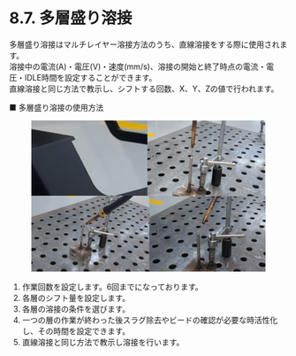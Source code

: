 # 8.7. 多層盛り溶接

多層盛り溶接はマルチレイヤー溶接方法のうち、直線溶接をする際に使用されます。\
溶接中の電流(A)・電圧(V)・速度(mm/s)、溶接の開始と終了時点の電流・電圧・IDLE時間を設定することができます。\
直線溶接と同じ方法で教示し、シフトする回数、X、Y、Zの値で行われます。

■ 多層盛り溶接の使用方法

<figure><img src="../.gitbook/assets/그림4.png" alt=""><figcaption></figcaption></figure>

1. 作業回数を設定します。6回までになっております。
2. 各層のシフト量を設定します。
3. 各層の溶接の条件を選びます。
4. 一つの層の作業が終わった後スラグ除去やビードの確認が必要な時活性化し、その時間を設定できます。
5. 直線溶接と同じ方法で教示し溶接を行います。



